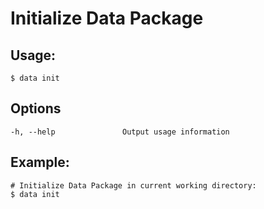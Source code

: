 
#  Initialize Data Package

## Usage:

```
$ data init
```

## Options

```
-h, --help               Output usage information
```

## Example:

```
# Initialize Data Package in current working directory:
$ data init
```
